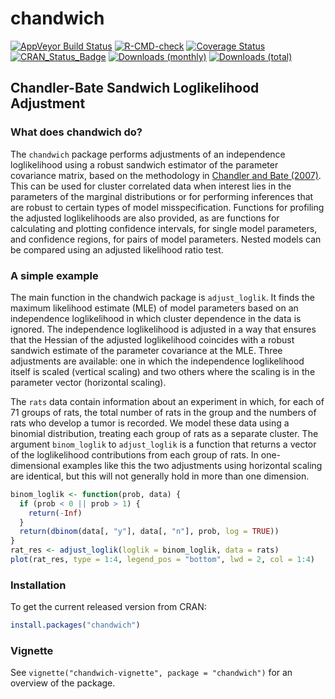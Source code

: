 
<!-- README.md is generated from README.Rmd. Please edit that file -->

# chandwich

[![AppVeyor Build
Status](https://ci.appveyor.com/api/projects/status/github/paulnorthrop/chandwich?branch=master&svg=true)](https://ci.appveyor.com/project/paulnorthrop/chandwich)
[![R-CMD-check](https://github.com/paulnorthrop/chandwich/actions/workflows/R-CMD-check.yaml/badge.svg)](https://github.com/paulnorthrop/chandwich/actions/workflows/R-CMD-check.yaml)
[![Coverage
Status](https://codecov.io/github/paulnorthrop/chandwich/coverage.svg?branch=master)](https://app.codecov.io/github/paulnorthrop/chandwich?branch=master)
[![CRAN_Status_Badge](https://www.r-pkg.org/badges/version/chandwich)](https://cran.r-project.org/package=chandwich)
[![Downloads
(monthly)](https://cranlogs.r-pkg.org/badges/chandwich?color=brightgreen)](https://cran.r-project.org/package=chandwich)
[![Downloads
(total)](https://cranlogs.r-pkg.org/badges/grand-total/chandwich?color=brightgreen)](https://cran.r-project.org/package=chandwich)

## Chandler-Bate Sandwich Loglikelihood Adjustment

### What does chandwich do?

The `chandwich` package performs adjustments of an independence
loglikelihood using a robust sandwich estimator of the parameter
covariance matrix, based on the methodology in [Chandler and Bate
(2007)](https://doi.org/10.1093/biomet/asm015). This can be used for
cluster correlated data when interest lies in the parameters of the
marginal distributions or for performing inferences that are robust to
certain types of model misspecification. Functions for profiling the
adjusted loglikelihoods are also provided, as are functions for
calculating and plotting confidence intervals, for single model
parameters, and confidence regions, for pairs of model parameters.
Nested models can be compared using an adjusted likelihood ratio test.

### A simple example

The main function in the chandwich package is `adjust_loglik`. It finds
the maximum likelihood estimate (MLE) of model parameters based on an
independence loglikelihood in which cluster dependence in the data is
ignored. The independence loglikelihood is adjusted in a way that
ensures that the Hessian of the adjusted loglikelihood coincides with a
robust sandwich estimate of the parameter covariance at the MLE. Three
adjustments are available: one in which the independence loglikelihood
itself is scaled (vertical scaling) and two others where the scaling is
in the parameter vector (horizontal scaling).

The `rats` data contain information about an experiment in which, for
each of 71 groups of rats, the total number of rats in the group and the
numbers of rats who develop a tumor is recorded. We model these data
using a binomial distribution, treating each group of rats as a separate
cluster. The argument `binom_loglik` to `adjust_loglik` is a function
that returns a vector of the loglikelihood contributions from each group
of rats. In one-dimensional examples like this the two adjustments using
horizontal scaling are identical, but this will not generally hold in
more than one dimension.

``` r
binom_loglik <- function(prob, data) {
  if (prob < 0 || prob > 1) {
    return(-Inf)
  }
  return(dbinom(data[, "y"], data[, "n"], prob, log = TRUE))
}
rat_res <- adjust_loglik(loglik = binom_loglik, data = rats)
plot(rat_res, type = 1:4, legend_pos = "bottom", lwd = 2, col = 1:4)
```

### Installation

To get the current released version from CRAN:

``` r
install.packages("chandwich")
```

### Vignette

See `vignette("chandwich-vignette", package = "chandwich")` for an
overview of the package.

